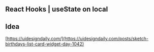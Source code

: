 ## React Hooks | useState on local
## Idea

[https://uidesigndaily.com/](https://uidesigndaily.com/posts/sketch-birthdays-list-card-widget-day-1042)
